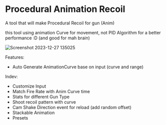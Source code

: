 # Procedural Animation Recoil
A tool that will make Procedural Recoil for gun (Anim)

this tool using animation Curve for movement, not PID Algorithm for a better performance :D (and good for mah brain)

![Screenshot 2023-12-27 135025](https://github.com/SoraTheDuck/Procedural-Animation-Curve/assets/78374696/f859041f-8fb4-4f3d-91ff-d5154cfcb022)

Features:
- Auto Generate AnimationCurve base on input (curve and range)

Indev:
- Customize Input
- Match Fire Rate with Anim Curve time
- Stats for different Gun Type
- Shoot recoil pattern with curve
- Cam Shake Direction event for reload (add random offset)
- Stackable Animation
- Presets
